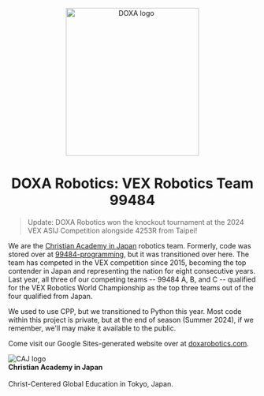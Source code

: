 <p align="center">
  <img alt="DOXA logo" width="269.1" height="300" src="https://github.com/doxa-robotics/.github/assets/137591653/0a626cfa-7a5a-486c-bd4c-f67ca0706ab0" />
</p>

<h1 align="center">DOXA Robotics: VEX Robotics Team 99484</h1>

> Update:
> DOXA Robotics won the knockout tournament at the 2024 VEX ASIJ Competition alongside 4253R from Taipei!

We are the [Christian Academy in Japan](https://caj.ac.jp) robotics team. Formerly, code was stored over at [99484-programming](https://github.com/99484-Programming), but it was transitioned over here. The team has competed in the VEX competition since 2015, becoming the top contender in Japan and representing the nation for eight consecutive years. Last year, all three of our competing teams -- 99484 A, B, and C -- qualified for the VEX Robotics World Championship as the top three teams out of the four qualified from Japan. 

We used to use CPP, but we transitioned to Python this year. Most code within this project is private, but at the end of season (Summer 2024), if we remember, we'll may make it available to the public.

Come visit our Google Sites-generated website over at [doxarobotics.com](https://www.doxarobotics.com/).

<div>
  <a href="https://caj.ac.jp/">
    <img align="left" src="https://github.com/doxa-robotics/.github/assets/137591653/cb9f43d7-a338-49ae-9d9e-96267ac010dc" alt="CAJ logo" />
  </a>
  <br>
  <b>Christian Academy in Japan</b><br><br>
  Christ-Centered Global Education in Tokyo, Japan.
</div>
